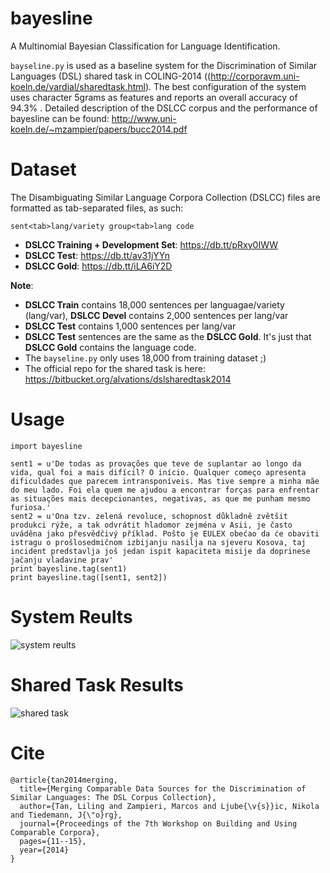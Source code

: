 bayesline
=========

A Multinomial Bayesian Classification for Language Identification.

`bayseline.py` is used as a baseline system for the Discrimination of Similar Languages (DSL) shared task in COLING-2014 ((http://corporavm.uni-koeln.de/vardial/sharedtask.html). The best configuration of the system uses character 5grams as features and reports an overall accuracy of 94.3% . Detailed description of the DSLCC corpus and the performance of bayesline can be found: http://www.uni-koeln.de/~mzampier/papers/bucc2014.pdf


Dataset
====

The Disambiguating Similar Language Corpora Collection (DSLCC) files are formatted as tab-separated files, as such:

```
sent<tab>lang/variety group<tab>lang code
```

 - **DSLCC Training + Development Set**: https://db.tt/pRxy0IWW 
 - **DSLCC Test**: https://db.tt/av31jYYn
 - **DSLCC Gold**: https://db.tt/iLA6iY2D

**Note**: 

 - **DSLCC Train** contains 18,000 sentences per languagae/variety (lang/var), **DSLCC Devel** contains 2,000 sentences per lang/var
 - **DSLCC Test** contains 1,000 sentences per lang/var
 - **DSLCC Test** sentences are the same as the **DSLCC Gold**. It's just that **DSLCC Gold** contains the language code.
 - The `bayseline.py` only uses 18,000 from training dataset ;)
 - The official repo for the shared task is here: https://bitbucket.org/alvations/dslsharedtask2014

Usage
====

```
import bayesline

sent1 = u'De todas as provações que teve de suplantar ao longo da vida, qual foi a mais difícil? O início. Qualquer começo apresenta dificuldades que parecem intransponíveis. Mas tive sempre a minha mãe do meu lado. Foi ela quem me ajudou a encontrar forças para enfrentar as situações mais decepcionantes, negativas, as que me punham mesmo furiosa.'
sent2 = u'Ona tzv. zelená revoluce, schopnost důkladně zvětšit produkci rýže, a tak odvrátit hladomor zejména v Asii, je často uváděna jako přesvědčivý příklad. Pošto je EULEX obećao da će obaviti istragu o prošlosedmičnom izbijanju nasilja na sjeveru Kosova, taj incident predstavlja još jedan ispit kapaciteta misije da doprinese jačanju vladavine prav'
print bayesline.tag(sent1)
print bayesline.tag([sent1, sent2])
```

System Reults
====

![system reults](http://oi61.tinypic.com/2e56ttf.jpg)


Shared Task Results
====

![shared task](http://oi59.tinypic.com/a9phkw.jpg)


Cite
====

```
@article{tan2014merging,
  title={Merging Comparable Data Sources for the Discrimination of Similar Languages: The DSL Corpus Collection},
  author={Tan, Liling and Zampieri, Marcos and Ljube{\v{s}}ic, Nikola and Tiedemann, J{\"o}rg},
  journal={Proceedings of the 7th Workshop on Building and Using Comparable Corpora},
  pages={11--15},
  year={2014}
}
```
